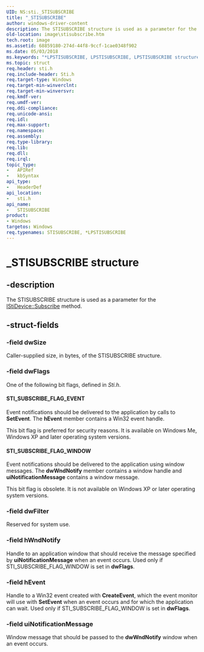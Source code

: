```yaml
---
UID: NS:sti._STISUBSCRIBE
title: "_STISUBSCRIBE"
author: windows-driver-content
description: The STISUBSCRIBE structure is used as a parameter for the IStiDevice::Subscribe method.
old-location: image\stisubscribe.htm
tech.root: image
ms.assetid: 68859180-274d-44f8-9ccf-1cae0348f902
ms.date: 05/03/2018
ms.keywords: "*LPSTISUBSCRIBE, LPSTISUBSCRIBE, LPSTISUBSCRIBE structure pointer [Imaging Devices], STISUBSCRIBE, STISUBSCRIBE structure [Imaging Devices], _STISUBSCRIBE, image.stisubscribe, sti/LPSTISUBSCRIBE, sti/STISUBSCRIBE, stifnc_6043f7d6-98b6-483f-b868-f18492af5f92.xml"
ms.topic: struct
req.header: sti.h
req.include-header: Sti.h
req.target-type: Windows
req.target-min-winverclnt: 
req.target-min-winversvr: 
req.kmdf-ver: 
req.umdf-ver: 
req.ddi-compliance: 
req.unicode-ansi: 
req.idl: 
req.max-support: 
req.namespace: 
req.assembly: 
req.type-library: 
req.lib: 
req.dll: 
req.irql: 
topic_type:
-	APIRef
-	kbSyntax
api_type:
-	HeaderDef
api_location:
-	sti.h
api_name:
-	STISUBSCRIBE
product:
- Windows
targetos: Windows
req.typenames: STISUBSCRIBE, *LPSTISUBSCRIBE
---
```


# _STISUBSCRIBE structure


## -description


The STISUBSCRIBE structure is used as a parameter for the <a href="https://msdn.microsoft.com/library/windows/hardware/ff543768">IStiDevice::Subscribe</a> method.


## -struct-fields




### -field dwSize

Caller-supplied size, in bytes, of the STISUBSCRIBE structure.


### -field dwFlags

One of the following bit flags, defined in <i>Sti.h</i>.





#### STI_SUBSCRIBE_FLAG_EVENT

Event notifications should be delivered to the application by calls to <b>SetEvent</b>. The <b>hEvent</b> member contains a Win32 event handle. 

This bit flag is preferred for security reasons. It is available on Windows Me, Windows XP and later operating system versions.





#### STI_SUBSCRIBE_FLAG_WINDOW

Event notifications should be delivered to the application using window messages. The <b>dwWndNotify</b> member contains a window handle and <b>uiNotificationMessage</b> contains a window message.

This bit flag is obsolete. It is not available on Windows XP or later operating system versions.


### -field dwFilter

Reserved for system use.


### -field hWndNotify

Handle to an application window that should receive the message specified by <b>uiNotificationMessage</b> when an event occurs. Used only if STI_SUBSCRIBE_FLAG_WINDOW is set in <b>dwFlags</b>.


### -field hEvent

Handle to a Win32 event created with <b>CreateEvent</b>, which the event monitor will use with <b>SetEvent</b> when an event occurs and for which the application can wait. Used only if STI_SUBSCRIBE_FLAG_WINDOW is set in <b>dwFlags</b>.


### -field uiNotificationMessage

Window message that should be passed to the <b>dwWndNotify</b> window when an event occurs.

